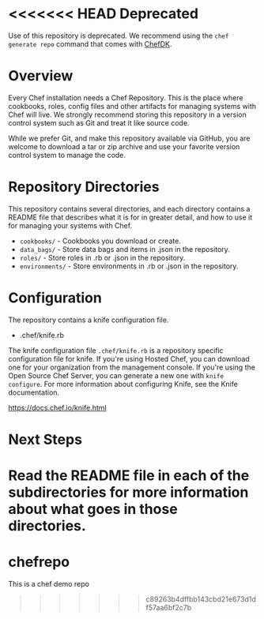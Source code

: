 <<<<<<< HEAD
Deprecated
==========

Use of this repository is deprecated. We recommend using the `chef generate repo` command that comes with [ChefDK](http://downloads.chef.io/chef-dk/).

Overview
========

Every Chef installation needs a Chef Repository. This is the place where cookbooks, roles, config files and other artifacts for managing systems with Chef will live. We strongly recommend storing this repository in a version control system such as Git and treat it like source code.

While we prefer Git, and make this repository available via GitHub, you are welcome to download a tar or zip archive and use your favorite version control system to manage the code.

Repository Directories
======================

This repository contains several directories, and each directory contains a README file that describes what it is for in greater detail, and how to use it for managing your systems with Chef.

* `cookbooks/` - Cookbooks you download or create.
* `data_bags/` - Store data bags and items in .json in the repository.
* `roles/` - Store roles in .rb or .json in the repository.
* `environments/` - Store environments in .rb or .json in the repository.

Configuration
=============

The repository contains a knife configuration file.

* .chef/knife.rb

The knife configuration file `.chef/knife.rb` is a repository specific configuration file for knife. If you're using Hosted Chef, you can download one for your organization from the management console. If you're using the Open Source Chef Server, you can generate a new one with `knife configure`. For more information about configuring Knife, see the Knife documentation.

https://docs.chef.io/knife.html

Next Steps
==========

Read the README file in each of the subdirectories for more information about what goes in those directories.
=======
# chefrepo
This is a chef demo repo
>>>>>>> c89263b4dffbb143cbd21e673d1df57aa6bf2c7b
